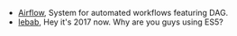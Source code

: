 - [Airflow](https://airflow.incubator.apache.org/index.html), System for automated workflows featuring DAG.
- [lebab](https://github.com/lebab/lebab), Hey it's 2017 now. Why are you guys using ES5?
